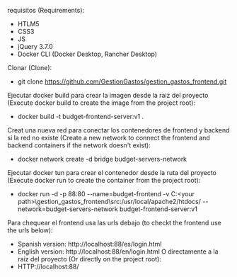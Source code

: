 requisitos (Requirements):
- HTLM5
- CSS3
- JS
- jQuery 3.7.0
- Docker CLI (Docker Desktop, Rancher Desktop)

Clonar (Clone):
- git clone https://github.com/GestionGastos/gestion_gastos_frontend.git

Ejecutar docker build para crear la imagen desde la raiz del proyecto (Execute docker build to create the image from the project root):
- docker build -t budget-frontend-server:v1 .

Creat una nueva red para conectar los contenedores de frontend y backend si la red no existe (Create a new network to connect the frontend and backend containers if the network doesn't exist):
- docker network create -d bridge budget-servers-network

Ejecutar docker tun para crear el contenedor desde la ruta del proyecto (Execute docker run to create the container from the project root):
- docker run -d -p 88:80 --name=budget-frontend -v C:\<your path>\gestion_gastos_frontend\src:/usr/local/apache2/htdocs/ --network=budget-servers-network budget-frontend-server:v1

Para chequear el frontend usa las urls debajo (to checkt the frontend use the urls below):
- Spanish version:
http://localhost:88/es/login.html
- English version:
http://localhost:88/en/login.html
O directamente a la raiz del proyecto (Or directly on the project root):
- HTTP://localhost:88/
